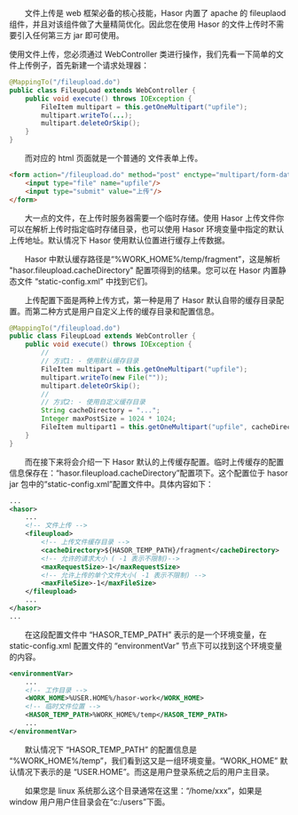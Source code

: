 &emsp;&emsp;文件上传是 web 框架必备的核心技能，Hasor 内置了 apache 的 fileuplaod 组件，并且对该组件做了大量精简优化。因此您在使用 Hasor 的文件上传时不需要引入任何第三方 jar 即可使用。

使用文件上传，您必须通过 WebController 类进行操作，我们先看一下简单的文件上传例子，首先新建一个请求处理器：
```java
@MappingTo("/fileupload.do")
public class FileupLoad extends WebController {
    public void execute() throws IOException {
        FileItem multipart = this.getOneMultipart("upfile");
        multipart.writeTo(...);
        multipart.deleteOrSkip();
    }
}
```

&emsp;&emsp;而对应的 html 页面就是一个普通的 文件表单上传。
```html
<form action="/fileupload.do" method="post" enctype="multipart/form-data">
    <input type="file" name="upfile"/>
    <input type="submit" value="上传"/>
</form>
```

&emsp;&emsp;大一点的文件，在上传时服务器需要一个临时存储。使用 Hasor 上传文件你可以在解析上传时指定临时存储目录，也可以使用 Hasor 环境变量中指定的默认上传地址。默认情况下 Hasor 使用默认位置进行缓存上传数据。

&emsp;&emsp;Hasor 中默认缓存路径是“%WORK_HOME%/temp/fragment”，这是解析 "hasor.fileupload.cacheDirectory" 配置项得到的结果。您可以在 Hasor 内置静态文件 “static-config.xml” 中找到它们。

&emsp;&emsp;上传配置下面是两种上传方式，第一种是用了 Hasor 默认自带的缓存目录配置。而第二种方式是用户自定义上传的缓存目录和配置信息。
```java
@MappingTo("/fileupload.do")
public class FileupLoad extends WebController {
    public void execute() throws IOException {
        //
        // 方式1: - 使用默认缓存目录
        FileItem multipart = this.getOneMultipart("upfile");
        multipart.writeTo(new File(""));
        multipart.deleteOrSkip();
        //
        // 方式2: - 使用自定义缓存目录
        String cacheDirectory = "...";
        Integer maxPostSize = 1024 * 1024;
        FileItem multipart1 = this.getOneMultipart("upfile", cacheDirectory, maxPostSize);
    }
}
```

&emsp;&emsp;而在接下来将会介绍一下 Hasor 默认的上传缓存配置。临时上传缓存的配置信息保存在：“hasor.fileupload.cacheDirectory”配置项下。这个配置位于 hasor jar 包中的“static-config.xml”配置文件中。具体内容如下：
```xml
...
<hasor>
    ...
    <!-- 文件上传 -->
    <fileupload>
        <!-- 上传文件缓存目录 -->
        <cacheDirectory>${HASOR_TEMP_PATH}/fragment</cacheDirectory>
        <!-- 允许的请求大小 ( -1 表示不限制)-->
        <maxRequestSize>-1</maxRequestSize>
        <!-- 允许上传的单个文件大小( -1 表示不限制) -->
        <maxFileSize>-1</maxFileSize>
    </fileupload>
    ...
</hasor>
...
```

&emsp;&emsp;在这段配置文件中 “HASOR_TEMP_PATH” 表示的是一个环境变量，在 static-config.xml 配置文件的 “environmentVar” 节点下可以找到这个环境变量的内容。
```xml
<environmentVar>
    ...
    <!-- 工作目录 -->
    <WORK_HOME>%USER.HOME%/hasor-work</WORK_HOME>
    <!-- 临时文件位置 -->
    <HASOR_TEMP_PATH>%WORK_HOME%/temp</HASOR_TEMP_PATH>
    ...
</environmentVar>
```

&emsp;&emsp;默认情况下 “HASOR_TEMP_PATH” 的配置信息是 “%WORK_HOME%/temp”，我们看到这又是一组环境变量。“WORK_HOME” 默认情况下表示的是 “USER.HOME”。而这是用户登录系统之后的用户主目录。

&emsp;&emsp;如果您是 linux 系统那么这个目录通常在这里：“/home/xxx”，如果是 window 用户用户住目录会在“c:/users”下面。
